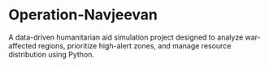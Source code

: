 # Operation-Navjeevan
A data-driven humanitarian aid simulation project designed to analyze war-affected regions, prioritize high-alert zones, and manage resource distribution using Python.
